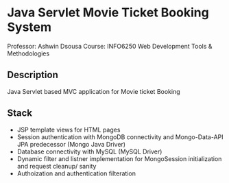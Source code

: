 # Java Servlet Movie Ticket Booking System

Professor: Ashwin Dsousa
Course: INFO6250 Web Development Tools & Methodologies

## Description

Java Servlet based MVC application for Movie ticket Booking

## Stack
* JSP template views for HTML pages
* Session authentication with MongoDB connectivity and Mongo-Data-API JPA predecessor (Mongo Java Driver)
* Database connectivity with MySQL (MySQL Driver)
* Dynamic filter and listner implementation for MongoSession initialization and request cleanup/ sanity
* Authoization and authentication filteration
